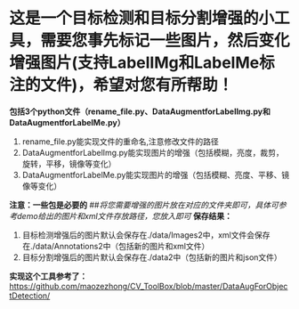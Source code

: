 
# 这是一个目标检测和目标分割增强的小工具，需要您事先标记一些图片，然后变化增强图片(支持LabelIMg和LabelMe标注的文件)，希望对您有所帮助！
**包括3个python文件（rename_file.py、DataAugmentforLabelImg.py和DataAugmentforLabelMe.py）**
1. rename_file.py能实现文件的重命名,注意修改文件的路径
2. DataAugmentforLabelImg.py能实现图片的增强（包括模糊，亮度，裁剪，旋转，平移，镜像等变化）
3. DataAugmentforLabelMe.py能实现图片的增强（包括模糊、亮度、平移、镜像等变化）

**注意：一些包是必要的**
##*将您需要增强的图片放在对应的文件夹即可，具体可参考demo给出的图片和xml文件存放路径，您放入即可*
**保存结果：**
1. 目标检测增强后的图片默认会保存在./data/Images2中，xml文件会保存在./data/Annotations2中（包括新的图片和xml文件）
2. 目标分割增强后的图片默认会保存在./data2中（包括新的图片和json文件）

**实现这个工具参考了：**
https://github.com/maozezhong/CV_ToolBox/blob/master/DataAugForObjectDetection/